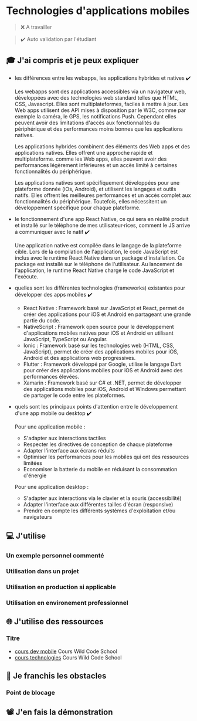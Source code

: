 # Technologies d'applications mobiles

> ❌ A travailler

> ✔️ Auto validation par l'étudiant

## 🎓 J'ai compris et je peux expliquer

- les différences entre les webapps, les applications hybrides et natives ✔️

  Les webapps sont des applications accessibles via un navigateur web, développées avec des technologies web standard telles que HTML, CSS, Javascript. Elles sont multiplateformes, faciles à mettre à jour. Les Web apps utilisent des API mises à disposition par le W3C, comme par exemple la caméra, le GPS, les notifications Push. Cependant elles peuvent avoir des limitations d'accès aux fonctionnalités du périphérique et des performances moins bonnes que les applications natives.

  Les applications hybrides combinent des éléments des Web apps et des applications natives. Elles offrent une approche rapide et multiplateforme. comme les Web apps, elles peuvent avoir des performances légèrement inférieures et un accès limité à certaines fonctionnalités du périphérique.  

  Les applications natives sont spécifiquement développées pour une plateforme donnée (iOs, Android), et utilisent les langages et outils natifs. Elles offrent les meilleures performances et un accès complet aux fonctionnalités du périphérique. Toutefois, elles nécessitent un développement spécifique pour chaque plateforme.

- le fonctionnement d'une app React Native, ce qui sera en réalité produit et installé sur le téléphone de mes utilisateur·rices, comment le JS arrive à communiquer avec le natif ✔️

  Une application native est compilée dans le langage de la plateforme cible. 
  Lors de la compilation de l'application, le code JavaScript est inclus avec le runtime React Native dans un package d'installation. Ce package est installé sur le téléphone de l'utilisateur. Au lancement de l'application, le runtime React Native charge le code JavaScript et l'exécute.

- quelles sont les différentes technologies (frameworks) existantes pour développer des apps mobiles ✔️

  * React Native : Framework basé sur JavaScript et React, permet de créer des applications pour iOS et Android en partageant une grande partie du code.
  * NativeScript : Framework open source pour le développement d'applications mobiles natives pour iOS et Android en utilisant JavaScript, TypeScript ou Angular.
  * Ionic : Framework basé sur les technologies web (HTML, CSS, JavaScript), permet de créer des applications mobiles pour iOS, Android et des applications web progressives.
  * Flutter : Framework développé par Google, utilise le langage Dart pour créer des applications mobiles pour iOS et Android avec des performances élevées.
  * Xamarin : Framework basé sur C# et .NET, permet de développer des applications mobiles pour iOS, Android et Windows permettant de partager le code entre les plateformes.
  
- quels sont les principaux points d'attention entre le développement d'une app mobile ou desktop ✔️

  Pour une application mobile : 
  * S'adapter aux interactions tactiles
  * Respecter les directives de conception de chaque plateforme
  * Adapter l'interface aux écrans réduits
  * Optimiser les performances pour les mobiles qui ont des ressources limitées
  * Economiser la batterie du mobile en réduisant la consommation d'énergie

  Pour une application desktop :
    * S'adapter aux interactions via le clavier et la souris (accessibilité)
    * Adapter l'interface aux différentes tailles d'écran (responsive)
    * Prendre en compte les différents systèmes d'exploitation et/ou navigateurs

## 💻 J'utilise

### Un exemple personnel commenté 

### Utilisation dans un projet

### Utilisation en production si applicable 

### Utilisation en environement professionnel 

## 🌐 J'utilise des ressources

### Titre
- [cours dev mobile](https://docs.google.com/presentation/d/1mQMP_jWgBJNzeIWuRZCt4PPlKZKkJ0nKheGggnwnVKg/edit#slide=id.g701c29d7f0_0_121)
  Cours Wild Code School
- [cours technologies](https://docs.google.com/presentation/d/1hSXdRjSQa7CaN54LZMOaL8V0OAHo7reY7YapZ4bt-Tc/edit#slide=id.g703a50c54d_0_0)
  Cours Wild Code School

## 🚧 Je franchis les obstacles

### Point de blocage 

## 📽️ J'en fais la démonstration

